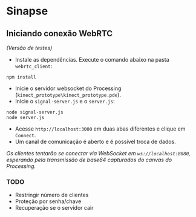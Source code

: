 # Sinapse

## Iniciando conexão WebRTC
_(Versão de testes)_

- Instale as dependências. Execute o comando abaixo na pasta `webrtc_client`:
```
npm install
```
- Inicie o servidor websocket do Processing (`kinect_prototype\kinect_prototype.pde`).
- Inicie o `signal-server.js` e o `server.js`:
```
node signal-server.js
node server.js
```
- Acesse `http://localhost:3000` em duas abas diferentes e clique em `Connect`.
- Um canal de comunicação é aberto e é possível troca de dados.

_Os clientes tentarão se conectar via WebSocket em `ws://localhost:8080`, esperando pela transmissão de base64 capturados do canvas do Processing._

### TODO
- Restringir número de clientes
- Proteção por senha/chave
- Recuperação se o servidor cair
